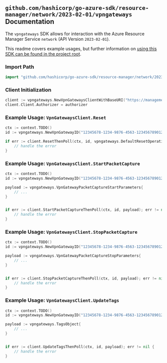 
## `github.com/hashicorp/go-azure-sdk/resource-manager/network/2023-02-01/vpngateways` Documentation

The `vpngateways` SDK allows for interaction with the Azure Resource Manager Service `network` (API Version `2023-02-01`).

This readme covers example usages, but further information on [using this SDK can be found in the project root](https://github.com/hashicorp/go-azure-sdk/tree/main/docs).

### Import Path

```go
import "github.com/hashicorp/go-azure-sdk/resource-manager/network/2023-02-01/vpngateways"
```


### Client Initialization

```go
client := vpngateways.NewVpnGatewaysClientWithBaseURI("https://management.azure.com")
client.Client.Authorizer = authorizer
```


### Example Usage: `VpnGatewaysClient.Reset`

```go
ctx := context.TODO()
id := vpngateways.NewVpnGatewayID("12345678-1234-9876-4563-123456789012", "example-resource-group", "vpnGatewayValue")

if err := client.ResetThenPoll(ctx, id, vpngateways.DefaultResetOperationOptions()); err != nil {
	// handle the error
}
```


### Example Usage: `VpnGatewaysClient.StartPacketCapture`

```go
ctx := context.TODO()
id := vpngateways.NewVpnGatewayID("12345678-1234-9876-4563-123456789012", "example-resource-group", "vpnGatewayValue")

payload := vpngateways.VpnGatewayPacketCaptureStartParameters{
	// ...
}


if err := client.StartPacketCaptureThenPoll(ctx, id, payload); err != nil {
	// handle the error
}
```


### Example Usage: `VpnGatewaysClient.StopPacketCapture`

```go
ctx := context.TODO()
id := vpngateways.NewVpnGatewayID("12345678-1234-9876-4563-123456789012", "example-resource-group", "vpnGatewayValue")

payload := vpngateways.VpnGatewayPacketCaptureStopParameters{
	// ...
}


if err := client.StopPacketCaptureThenPoll(ctx, id, payload); err != nil {
	// handle the error
}
```


### Example Usage: `VpnGatewaysClient.UpdateTags`

```go
ctx := context.TODO()
id := vpngateways.NewVpnGatewayID("12345678-1234-9876-4563-123456789012", "example-resource-group", "vpnGatewayValue")

payload := vpngateways.TagsObject{
	// ...
}


if err := client.UpdateTagsThenPoll(ctx, id, payload); err != nil {
	// handle the error
}
```
